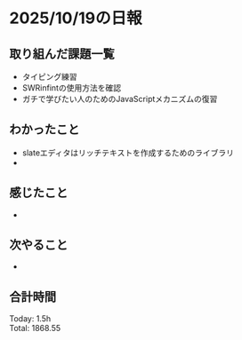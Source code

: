 # 2025/10/19の日報
## 取り組んだ課題一覧
* タイピング練習
* SWRinfintの使用方法を確認
* ガチで学びたい人のためのJavaScriptメカニズムの復習
## わかったこと 
* slateエディタはリッチテキストを作成するためのライブラリ
* 
## 感じたこと
* 
## 次やること
* 
##  合計時間 
Today: 1.5h<br>
Total: 1868.55
